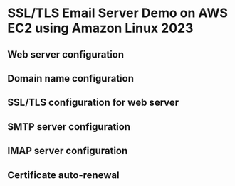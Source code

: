 # SSL/TLS Email Server Demo on AWS EC2 using Amazon Linux 2023

## Web server configuration
## Domain name configuration
## SSL/TLS configuration for web server
## SMTP server configuration
## IMAP server configuration
## Certificate auto-renewal
